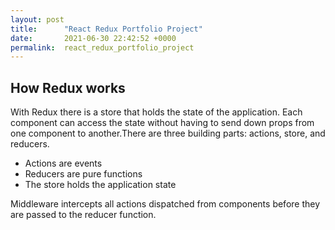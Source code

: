 ```yaml
---
layout: post
title:      "React Redux Portfolio Project"
date:       2021-06-30 22:42:52 +0000
permalink:  react_redux_portfolio_project
---
```


## How Redux works
With Redux there is a store that holds the state of the application. Each component can access the state without having to send down props from one component to another.There are three building parts: actions, store, and reducers. 

* Actions are events
* Reducers are pure functions
* The store holds the application state

Middleware intercepts all actions dispatched from components before they are passed to the reducer function.
